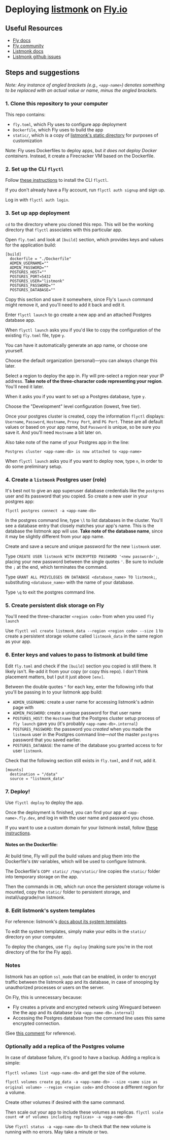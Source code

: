 # Deploying [listmonk](https://listmonk.app) on [Fly.io](https://fly.io)

## Useful Resources

- [Fly docs](https://fly.io/docs/)
- [Fly community](https://community.fly.io)
- [Listmonk docs](https://listmonk.app/docs/)
- [Listmonk github issues](https://github.com/knadh/listmonk/issues)

## Steps and suggestions

_Note: Any instance of angled brackets (e.g., `<app-name>`) denotes something to be replaced with an actual value or name, minus the angled brackets._

### 1. Clone this repository to your computer

This repo contains:

- `fly.toml`, which Fly uses to configure app deployment
- `Dockerfile`, which Fly uses to build the app
- `static/`, which is a copy of [listmonk's static directory](https://github.com/knadh/listmonk/tree/master/static) for purposes of customization

Note: Fly uses Dockerfiles to deploy apps, but _it does not deploy Docker containers_. Instead, it create a Firecracker VM based on the Dockerfile.

### 2. Set up the CLI `flyctl`

Follow [these instructions](https://fly.io/docs/hands-on/install-flyctl/) to install the CLI `flyctl`.

If you don't already have a Fly account, run `flyctl auth signup` and sign up.

Log in with `flyctl auth login`.

### 3. Set up app deployment

`cd` to the directory where you cloned this repo. This will be the working directory that `flyctl` associates with this particular app.

Open `fly.toml` and look at `[build]` section, which provides keys and values for the application build:

```
[build]
  dockerfile = "./Dockerfile"
  ADMIN_USERNAME=""
  ADMIN_PASSWORD=""
  POSTGRES_HOST=""
  POSTGRES_PORT=5432
  POSTGRES_USER="listmonk"
  POSTGRES_PASSWORD=""
  POSTGRES_DATABASE=""
```

Copy this section and save it somewhere, since Fly's `launch` command might remove it, and you'll need to add it back and edit it.

Enter `flyctl launch` to go create a new app and an attached Postgres database app.

When `flyctl launch` asks you if you'd like to copy the configuration of the existing `fly.toml` file, type `y`.

You can have it automatically generate an app name, or choose one yourself.

Choose the default organization (personal)—you can always change this later.

Select a region to deploy the app in. Fly will pre-select a region near your IP address. **Take note of the three-character code representing your region**. You'll need it later.

When it asks you if you want to set up a Postgres database, type `y`.

Choose the "Development" level configuration (lowest, free tier).

Once your postgres cluster is created, copy the information `flyctl` displays: `Username`, `Password`, `Hostname`, `Proxy Port`, and `PG Port`. These are all default values or based on your app name, but `Password` is unique, so be sure you save it. And you'll need `Hostname` a bit later on.

Also take note of the name of your Postgres app in the line:

```
Postgres cluster <app-name-db> is now attached to <app-name>
```

When `flyctl launch` asks you if you want to deploy now, type `n`, in order to do some preliminary setup.

### 4. Create a `listmonk` Postgres user (role)

It's best not to give an app superuser database credentials like the `postgres` user and its password that you copied. So create a new user in your postgres app:

`flyctl postgres connect -a <app-name-db>`

In the postgres command line, type `\l` to list databases in the cluster. You'll see a database entry that closely matches your app's name. This is the database the listmonk app will use. **Take note of the database name**, since it may be slightly different from your app name.

Create and save a secure and unique password for the new `listmonk` user.

Type `CREATE USER listmonk WITH ENCRYPTED PASSWORD '<new password>';`, placing your new password between the single quotes `'`. Be sure to include the `;` at the end, which terminates the command.

Type `GRANT ALL PRIVILEGES ON DATABASE <database_name> TO listmonk;`, substituting `<database_name>` with the name of your database.

Type `\q` to exit the postgres command line.

### 5. Create persistent disk storage on Fly

You'll need the three-character `<region code>` from when you used `fly launch`

Use `flyctl vol create listmonk_data --region <region code> --size 1` to create a persistent storage volume called `listmonk_data` in the same region as your app.

### 6. Enter keys and values to pass to listmonk at build time

Edit `fly.toml` and check if the `[build]` section you copied is still there. It likely isn't. Re-add it from your copy (or copy this repo). I don't think placement matters, but I put it just above `[env]`.

Between the double quotes `"` for each key, enter the following info that you'll be passing in to your listmonk app build:

- `ADMIN_USERNAME`: create a user name for accessing listmonk's admin page with
- `ADMIN_PASSWORD`: create a unique password for that user name
- `POSTGRES_HOST`: the `Hostname` that the Postgres cluster setup process of `fly launch` gave you (it's probably `<app-name-db>.internal`)
- `POSTGRES_PASSWORD`: the password you _created_ when you made the `listmonk` user in the Postgres command line—_not_ the master `postgres` password that you saved earlier.
- `POSTGRES_DATABASE`: the name of the database you granted access to for user `listmonk`.

Check that the following section still exists in `fly.toml`, and if not, add it.

```
[mounts]
  destination = "/data"
  source = "listmonk_data"
```

### 7. Deploy!

Use `flyctl deploy` to deploy the app.

Once the deployment is finished, you can find your app at `<app-name>.fly.dev`, and log in with the user name and password you chose.

If you want to use a custom domain for your listmonk install, follow [these instructions](https://fly.io/docs/app-guides/custom-domains-with-fly/).

#### Notes on the Dockerfile:

At build time, Fly will pull the build values and plug them into the Dockerfile's `ENV` variables, which will be used to configure listmonk.

The Dockerfile's `COPY static/ /tmp/static/` line copies the `static/` folder into temporary storage on the app.

Then the commands in `CMD`, which run once the persistent storage volume is mounted, copy the `static/` folder to persistent storage, and install/upgrade/run listmonk.

### 8. Edit listmonk's system templates

For reference: listmonk's [docs about its system templates](https://listmonk.app/docs/templating/#system-templates).

To edit the system templates, simply make your edits in the `static/` directory on your computer.

To deploy the changes, use `fly deploy` (making sure you're in the root directory of the for the Fly app).

### Notes

listmonk has an option `ssl_mode` that can be enabled, in order to encrypt traffic between the listmonk app and its database, in case of snooping by unauthorized processes or users on the server.

On Fly, this is unnecessary because:

- Fly creates a private and encrypted network using Wireguard between the the app and its database (via `<app-name-db>.internal`)
- Accessing the Postgres database from the command line uses this same encrypted connection.

(See [this comment](https://community.fly.io/t/seeking-advice-about-securing-postgres-on-fly/7861?u=paulrudy) for reference).

### Optionally add a replica of the Postgres volume

In case of database failure, it's good to have a backup. Adding a replica is simple:

`flyctl volumes list <app-name-db>` and get the size of the volume.

`flyctl volumes create pg_data -a <app-name-db> --size <same size as original volume> --region <region code>` and choose a different region for a volume.

Create other volumes if desired with the same command.

Then scale out your app to include these volumes as replicas. `flyctl scale count <# of volumes including replicas> -a <app-name-db>`

Use `flyctl status -a <app-name-db>` to check that the new volume is running with no errors. May take a minute or two.
